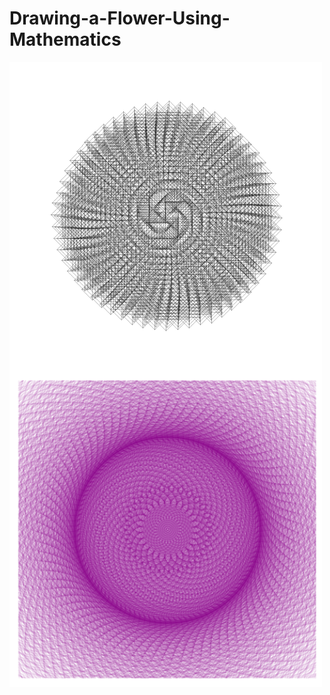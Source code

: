 # Drawing-a-Flower-Using-Mathematics

<p align="left" dir="auto">
  <img align="center" src="data/phyllotaxis.png" alt="1" height="500" width="500" style="max-width: 100%;">
  <img align="center" src="data/blumen.png" alt="1" height="500" width="500" style="max-width: 100%;">

